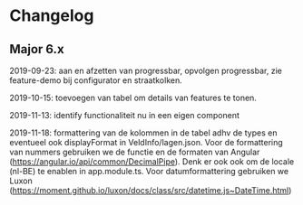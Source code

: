 # Changelog

## Major 6.x

2019-09-23: aan en afzetten van progressbar, opvolgen progressbar, zie feature-demo bij configurator en straatkolken.

2019-10-15: toevoegen van tabel om details van features te tonen.

2019-11-13: identify functionaliteit nu in een eigen component

2019-11-18: formattering van de kolommen in de tabel adhv de types en eventueel ook displayFormat in
VeldInfo/lagen.json. Voor de formattering van nummers gebruiken we de functie en de formaten van Angular
(https://angular.io/api/common/DecimalPipe). Denk er ook ook om de locale (nl-BE) te enablen in app.module.ts. Voor
datumformattering gebruiken we Luxon (https://moment.github.io/luxon/docs/class/src/datetime.js~DateTime.html)
